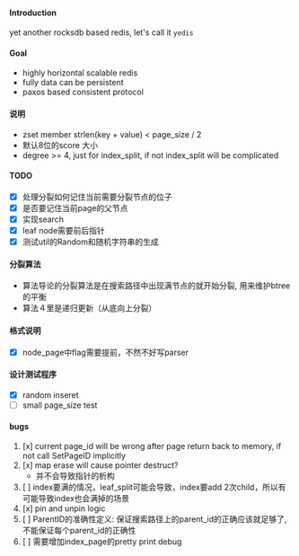 #### Introduction
yet another rocksdb based redis, let's call it `yedis`

#### Goal
- highly horizontal scalable redis
- fully data can be persistent
- paxos based consistent protocol


#### 说明
- zset member strlen(key + value) < page_size / 2
- 默认8位的score 大小
- degree >= 4, just for index_split, if not index_split will be complicated
#### TODO
- [x] 处理分裂如何记住当前需要分裂节点的位子
- [x] 是否要记住当前page的父节点
- [x] 实现search
- [x] leaf node需要前后指针
- [x] 测试util的Random和随机字符串的生成

#### 分裂算法
- 算法导论的分裂算法是在搜索路径中出现满节点的就开始分裂, 用来维护btree的平衡
- 算法４里是递归更新（从底向上分裂）

#### 格式说明
- [x] node_page中flag需要提前，不然不好写parser

#### 设计测试程序
- [x] random inseret
- [ ] small page_size test

#### bugs
1. [x] current page_id will be wrong after page return back to memory, if not call SetPageID implicitly
2. [x] map erase will cause pointer destruct?
    - 并不会导致指针的析构 
3. [ ] index要满的情况，leaf_split可能会导致，index要add 2次child，所以有可能导致index也会满掉的场景
4. [x] pin and unpin logic
5. [ ] ParentID的准确性定义: 保证搜索路径上的parent_id的正确应该就足够了, 不能保证每个parent_id的正确性
6. [ ] 需要增加index_page的pretty print debug  